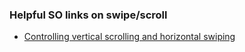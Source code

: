 ### Helpful SO links on swipe/scroll
- [Controlling vertical scrolling and horizontal swiping](https://stackoverflow.com/questions/20130070/controlling-vertical-scrolling-and-horizontal-swiping-on-a-list-in-an-ios-web-ap)